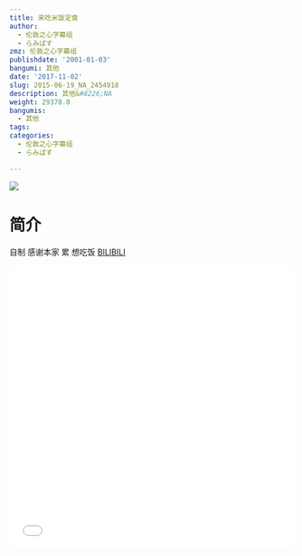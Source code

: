 ```yaml
---
title: 来吃米饭定食
author:
  - 伦敦之心字幕组
  - らみぱす
zmz: 伦敦之心字幕组
publishdate: '2001-01-03'
bangumi: 其他
date: '2017-11-02'
slug: 2015-06-19_NA_2454918
description: 其他&#8226;NA
weight: 29378.0
bangumis:
  - 其他
tags:
categories:
  - 伦敦之心字幕组
  - らみぱす

---
```

![](https://i.imgur.com/pLuHTad.png)
# 简介  
自制 感谢本家   累  想吃饭
  [BILIBILI](https://www.bilibili.com/video/av2454918/)

<div class="vcontainer">  <iframe class='video' src="//www.bilibili.com/blackboard/player.html?cid=3844089&aid=2454918" width="100%" height="500" frameborder="0" allowfullscreen="allowfullscreen"></iframe></div>
